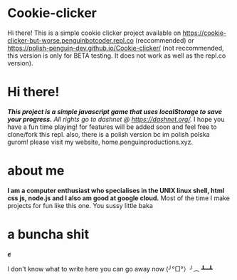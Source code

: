 # Cookie-clicker
Hi there! This is a simple cookie clicker project available on https://cookie-clicker-but-worse.penguinbotcoder.repl.co (reccommended) or https://polish-penguin-dev.github.io/Cookie-clicker/ (not reccommended, this version is only for BETA testing. It does not work as well as the repl.co version).

# Hi there!

***This project is a simple javascript game that uses localStorage to save your progress.*** *All rights go to dashnet @ https://dashnet.org/.* I hope you have a fun time playing! for features will be added soon and feel free to clone/fork this repl. also, there is a polish version bc im polish polska gurom! please visit my website, home.penguinproductions.xyz.

# about me

**I am a computer enthusiast who specialises in the UNIX linux shell, html css js, node.js and I also am good at google cloud.** Most of the time I make projects for fun like this one. You sussy little baka

# a buncha shit

***e***

I don't know what to write here you can go away now (╯°□°）╯︵ ┻━┻
